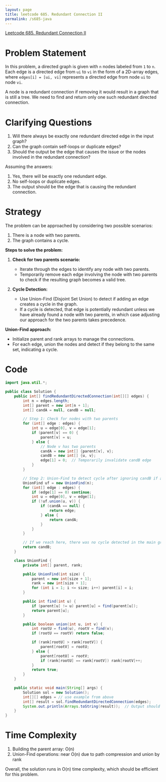 ```yaml
---
layout: page
title: leetcode 685. Redundant Connection II
permalink: /s685-java
---
```

[Leetcode 685. Redundant Connection II](https://algoadvance.github.io/algoadvance/l685)
# Problem Statement

In this problem, a directed graph is given with `n` nodes labeled from `1` to `n`. Each edge is a directed edge from `ui` to `vi` in the form of a 2D-array edges, where `edges[i] = [ui, vi]` represents a directed edge from node `ui` to node `vi`.

A node is a redundant connection if removing it would result in a graph that is still a tree. We need to find and return only one such redundant directed connection.

# Clarifying Questions

1. Will there always be exactly one redundant directed edge in the input graph?
2. Can the graph contain self-loops or duplicate edges?
3. Should the output be the edge that causes the issue or the nodes involved in the redundant connection?

Assuming the answers:
1. Yes, there will be exactly one redundant edge.
2. No self-loops or duplicate edges.
3. The output should be the edge that is causing the redundant connection.

# Strategy

The problem can be approached by considering two possible scenarios:
1. There is a node with two parents.
2. The graph contains a cycle.

**Steps to solve the problem:**
1. **Check for two parents scenario:**
   - Iterate through the edges to identify any node with two parents.
   - Temporarily remove each edge involving the node with two parents to check if the resulting graph becomes a valid tree.
   
2. **Cycle Detection:**
   - Use Union-Find (Disjoint Set Union) to detect if adding an edge creates a cycle in the graph.
   - If a cycle is detected, that edge is potentially redundant unless we have already found a node with two parents, in which case adjusting our approach for the two parents takes precedence.

**Union-Find approach:** 
- Initialize parent and rank arrays to manage the connections.
- For each edge, union the nodes and detect if they belong to the same set, indicating a cycle.

# Code

```java
import java.util.*;

public class Solution {
    public int[] findRedundantDirectedConnection(int[][] edges) {
        int n = edges.length;
        int[] parent = new int[n + 1];
        int[] candA = null, candB = null;

        // Step 1: Check for nodes with two parents
        for (int[] edge : edges) {
            int u = edge[0], v = edge[1];
            if (parent[v] == 0) {
                parent[v] = u;
            } else {
                // Node v has two parents
                candA = new int[] {parent[v], v};
                candB = new int[] {u, v};
                edge[1] = 0;  // Temporarily invalidate candB edge
            }
        }

        // Step 2: Union-Find to detect cycle after ignoring candB if any
        UnionFind uf = new UnionFind(n);
        for (int[] edge : edges) {
            if (edge[1] == 0) continue;
            int u = edge[0], v = edge[1];
            if (!uf.union(u, v)) {
                if (candA == null) {
                    return edge;
                } else {
                    return candA;
                }
            }
        }

        // If we reach here, there was no cycle detected in the main graph
        return candB;
    }

    class UnionFind {
        private int[] parent, rank;

        public UnionFind(int size) {
            parent = new int[size + 1];
            rank = new int[size + 1];
            for (int i = 1; i <= size; i++) parent[i] = i;
        }

        public int find(int u) {
            if (parent[u] != u) parent[u] = find(parent[u]);
            return parent[u];
        }

        public boolean union(int u, int v) {
            int rootU = find(u), rootV = find(v);
            if (rootU == rootV) return false;

            if (rank[rootU] > rank[rootV]) {
                parent[rootV] = rootU;
            } else {
                parent[rootU] = rootV;
                if (rank[rootU] == rank[rootV]) rank[rootV]++;
            }
            return true;
        }
    }

    public static void main(String[] args) {
        Solution sol = new Solution();
        int[][] edges = // use example from above
        int[] result = sol.findRedundantDirectedConnection(edges);
        System.out.println(Arrays.toString(result));  // Output should be [2, 3]
    }
}
```

# Time Complexity

1. Building the parent array: O(n)
2. Union-Find operations: near O(n) due to path compression and union by rank

Overall, the solution runs in O(n) time complexity, which should be efficient for this problem.